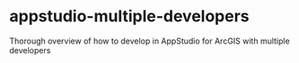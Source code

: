 # appstudio-multiple-developers
Thorough overview of how to develop in AppStudio for ArcGIS with multiple developers
